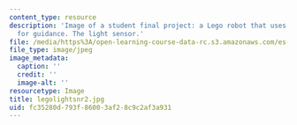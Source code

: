 ```yaml
---
content_type: resource
description: 'Image of a student final project: a Lego robot that uses light sensors
  for guidance. The light sensor.'
file: /media/https%3A/open-learning-course-data-rc.s3.amazonaws.com/es-293-lego-robotics-spring-2007/fc35280d793f86003af28c9c2af3a931_legolightsnr2.jpg
file_type: image/jpeg
image_metadata:
  caption: ''
  credit: ''
  image-alt: ''
resourcetype: Image
title: legolightsnr2.jpg
uid: fc35280d-793f-8600-3af2-8c9c2af3a931
---
```

